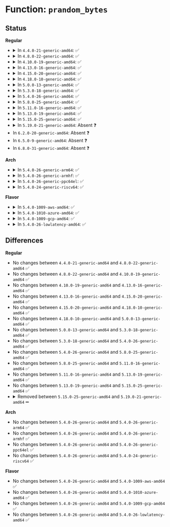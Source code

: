 # Function: <code>prandom_bytes</code>

## Status
<b>Regular</b>
<ul>
<li>
<details>
<summary>In <code>4.4.0-21-generic-amd64</code>: ✅</summary>

```c
void prandom_bytes(void * buf, size_t bytes)
```

```json
{
  "name": "prandom_bytes",
  "collision_type": "Unique Global",
  "inline_type": "No",
  "funcs": [
    {
      "addr": 18446744071583009056,
      "name": "prandom_bytes",
      "external": true,
      "loc": "lib/random32.c:126",
      "file": "lib/random32.c",
      "inline": "seen, unknown",
      "caller_inline": [],
      "caller_func": [
        "lib/uuid.c:uuid_le_gen",
        "lib/uuid.c:uuid_be_gen",
        "net/ipv4/route.c:ip_rt_init"
      ]
    }
  ],
  "symbols": [
    {
      "addr": 18446744071583009056,
      "name": "prandom_bytes",
      "section": ".text",
      "bind": "STB_GLOBAL",
      "size": 35
    }
  ]
}
```
</details>
</li>
<li>
<details>
<summary>In <code>4.8.0-22-generic-amd64</code>: ✅</summary>

```c
void prandom_bytes(void * buf, size_t bytes)
```

```json
{
  "name": "prandom_bytes",
  "collision_type": "Unique Global",
  "inline_type": "No",
  "funcs": [
    {
      "addr": 18446744071583299488,
      "name": "prandom_bytes",
      "external": true,
      "loc": "lib/random32.c:126",
      "file": "lib/random32.c",
      "inline": "seen, unknown",
      "caller_inline": [],
      "caller_func": [
        "lib/uuid.c:uuid_be_gen",
        "lib/uuid.c:uuid_le_gen",
        "net/ipv4/route.c:ip_rt_init"
      ]
    }
  ],
  "symbols": [
    {
      "addr": 18446744071583299488,
      "name": "prandom_bytes",
      "section": ".text",
      "bind": "STB_GLOBAL",
      "size": 35
    }
  ]
}
```
</details>
</li>
<li>
<details>
<summary>In <code>4.10.0-19-generic-amd64</code>: ✅</summary>

```c
void prandom_bytes(void * buf, size_t bytes)
```

```json
{
  "name": "prandom_bytes",
  "collision_type": "Unique Global",
  "inline_type": "No",
  "funcs": [
    {
      "addr": 18446744071583418528,
      "name": "prandom_bytes",
      "external": true,
      "loc": "lib/random32.c:126",
      "file": "lib/random32.c",
      "inline": "seen, unknown",
      "caller_inline": [],
      "caller_func": [
        "lib/uuid.c:uuid_be_gen",
        "lib/uuid.c:uuid_le_gen",
        "net/ipv4/route.c:ip_rt_init"
      ]
    }
  ],
  "symbols": [
    {
      "addr": 18446744071583418528,
      "name": "prandom_bytes",
      "section": ".text",
      "bind": "STB_GLOBAL",
      "size": 35
    }
  ]
}
```
</details>
</li>
<li>
<details>
<summary>In <code>4.13.0-16-generic-amd64</code>: ✅</summary>

```c
void prandom_bytes(void * buf, size_t bytes)
```

```json
{
  "name": "prandom_bytes",
  "collision_type": "Unique Global",
  "inline_type": "No",
  "funcs": [
    {
      "addr": 18446744071583439536,
      "name": "prandom_bytes",
      "external": true,
      "loc": "lib/random32.c:126",
      "file": "lib/random32.c",
      "inline": "seen, unknown",
      "caller_inline": [],
      "caller_func": [
        "lib/uuid.c:uuid_gen",
        "lib/uuid.c:guid_gen",
        "net/ipv4/route.c:ip_rt_init"
      ]
    }
  ],
  "symbols": [
    {
      "addr": 18446744071583439536,
      "name": "prandom_bytes",
      "section": ".text",
      "bind": "STB_GLOBAL",
      "size": 35
    }
  ]
}
```
</details>
</li>
<li>
<details>
<summary>In <code>4.15.0-20-generic-amd64</code>: ✅</summary>

```c
void prandom_bytes(void * buf, size_t bytes)
```

```json
{
  "name": "prandom_bytes",
  "collision_type": "Unique Global",
  "inline_type": "No",
  "funcs": [
    {
      "addr": 18446744071583619504,
      "name": "prandom_bytes",
      "external": true,
      "loc": "lib/random32.c:127",
      "file": "lib/random32.c",
      "inline": "seen, unknown",
      "caller_inline": [],
      "caller_func": [
        "lib/uuid.c:uuid_gen",
        "lib/uuid.c:guid_gen",
        "net/ipv4/route.c:ip_rt_init"
      ]
    }
  ],
  "symbols": [
    {
      "addr": 18446744071583619504,
      "name": "prandom_bytes",
      "section": ".text",
      "bind": "STB_GLOBAL",
      "size": 35
    }
  ]
}
```
</details>
</li>
<li>
<details>
<summary>In <code>4.18.0-10-generic-amd64</code>: ✅</summary>

```c
void prandom_bytes(void * buf, size_t bytes)
```

```json
{
  "name": "prandom_bytes",
  "collision_type": "Unique Global",
  "inline_type": "No",
  "funcs": [
    {
      "addr": 18446744071583835968,
      "name": "prandom_bytes",
      "external": true,
      "loc": "lib/random32.c:127",
      "file": "lib/random32.c",
      "inline": "seen, unknown",
      "caller_inline": [],
      "caller_func": [
        "lib/uuid.c:uuid_gen",
        "lib/uuid.c:guid_gen",
        "net/ipv4/route.c:ip_rt_init"
      ]
    }
  ],
  "symbols": [
    {
      "addr": 18446744071583835968,
      "name": "prandom_bytes",
      "section": ".text",
      "bind": "STB_GLOBAL",
      "size": 35
    }
  ]
}
```
</details>
</li>
<li>
<details>
<summary>In <code>5.0.0-13-generic-amd64</code>: ✅</summary>

```c
void prandom_bytes(void * buf, size_t bytes)
```

```json
{
  "name": "prandom_bytes",
  "collision_type": "Unique Global",
  "inline_type": "No",
  "funcs": [
    {
      "addr": 18446744071583919600,
      "name": "prandom_bytes",
      "external": true,
      "loc": "lib/random32.c:127",
      "file": "lib/random32.c",
      "inline": "seen, unknown",
      "caller_inline": [],
      "caller_func": [
        "lib/uuid.c:uuid_gen",
        "lib/uuid.c:guid_gen",
        "net/ipv4/route.c:ip_rt_init"
      ]
    }
  ],
  "symbols": [
    {
      "addr": 18446744071583919600,
      "name": "prandom_bytes",
      "section": ".text",
      "bind": "STB_GLOBAL",
      "size": 35
    }
  ]
}
```
</details>
</li>
<li>
<details>
<summary>In <code>5.3.0-18-generic-amd64</code>: ✅</summary>

```c
void prandom_bytes(void * buf, size_t bytes)
```

```json
{
  "name": "prandom_bytes",
  "collision_type": "Unique Global",
  "inline_type": "No",
  "funcs": [
    {
      "addr": 18446744071584099376,
      "name": "prandom_bytes",
      "external": true,
      "loc": "lib/random32.c:127",
      "file": "lib/random32.c",
      "inline": "seen, unknown",
      "caller_inline": [],
      "caller_func": [
        "lib/uuid.c:uuid_gen",
        "lib/uuid.c:guid_gen",
        "net/ipv4/route.c:ip_rt_init"
      ]
    }
  ],
  "symbols": [
    {
      "addr": 18446744071584099376,
      "name": "prandom_bytes",
      "section": ".text",
      "bind": "STB_GLOBAL",
      "size": 35
    }
  ]
}
```
</details>
</li>
<li>
<details>
<summary>In <code>5.4.0-26-generic-amd64</code>: ✅</summary>

```c
void prandom_bytes(void * buf, size_t bytes)
```

```json
{
  "name": "prandom_bytes",
  "collision_type": "Unique Global",
  "inline_type": "No",
  "funcs": [
    {
      "addr": 18446744071584222160,
      "name": "prandom_bytes",
      "external": true,
      "loc": "lib/random32.c:127",
      "file": "lib/random32.c",
      "inline": "seen, unknown",
      "caller_inline": [],
      "caller_func": [
        "lib/uuid.c:uuid_gen",
        "lib/uuid.c:guid_gen",
        "net/ipv4/route.c:ip_rt_init"
      ]
    }
  ],
  "symbols": [
    {
      "addr": 18446744071584222160,
      "name": "prandom_bytes",
      "section": ".text",
      "bind": "STB_GLOBAL",
      "size": 35
    }
  ]
}
```
</details>
</li>
<li>
<details>
<summary>In <code>5.8.0-25-generic-amd64</code>: ✅</summary>

```c
void prandom_bytes(void * buf, size_t bytes)
```

```json
{
  "name": "prandom_bytes",
  "collision_type": "Unique Global",
  "inline_type": "No",
  "funcs": [
    {
      "addr": 18446744071584628704,
      "name": "prandom_bytes",
      "external": true,
      "loc": "lib/random32.c:127",
      "file": "lib/random32.c",
      "inline": "seen, unknown",
      "caller_inline": [],
      "caller_func": [
        "block/blk-crypto-fallback.c:blk_crypto_fallback_init",
        "lib/uuid.c:uuid_gen",
        "lib/uuid.c:guid_gen",
        "net/ipv4/route.c:ip_rt_init"
      ]
    }
  ],
  "symbols": [
    {
      "addr": 18446744071584628704,
      "name": "prandom_bytes",
      "section": ".text",
      "bind": "STB_GLOBAL",
      "size": 35
    }
  ]
}
```
</details>
</li>
<li>
<details>
<summary>In <code>5.11.0-16-generic-amd64</code>: ✅</summary>

```c
void prandom_bytes(void * buf, size_t bytes)
```

```json
{
  "name": "prandom_bytes",
  "collision_type": "Unique Global",
  "inline_type": "No",
  "funcs": [
    {
      "addr": 18446744071584746832,
      "name": "prandom_bytes",
      "external": true,
      "loc": "lib/random32.c:400",
      "file": "lib/random32.c",
      "inline": "seen, unknown",
      "caller_inline": [],
      "caller_func": [
        "block/blk-crypto-fallback.c:blk_crypto_fallback_init",
        "lib/uuid.c:uuid_gen",
        "lib/uuid.c:guid_gen",
        "net/ipv4/route.c:ip_rt_init"
      ]
    }
  ],
  "symbols": [
    {
      "addr": 18446744071584746832,
      "name": "prandom_bytes",
      "section": ".text",
      "bind": "STB_GLOBAL",
      "size": 375
    }
  ]
}
```
</details>
</li>
<li>
<details>
<summary>In <code>5.13.0-19-generic-amd64</code>: ✅</summary>

```c
void prandom_bytes(void * buf, size_t bytes)
```

```json
{
  "name": "prandom_bytes",
  "collision_type": "Unique Global",
  "inline_type": "No",
  "funcs": [
    {
      "addr": 18446744071584775168,
      "name": "prandom_bytes",
      "external": true,
      "loc": "lib/random32.c:400",
      "file": "lib/random32.c",
      "inline": "seen, unknown",
      "caller_inline": [],
      "caller_func": [
        "block/blk-crypto-fallback.c:blk_crypto_fallback_init",
        "lib/uuid.c:uuid_gen",
        "lib/uuid.c:guid_gen",
        "net/ipv4/route.c:ip_rt_init"
      ]
    }
  ],
  "symbols": [
    {
      "addr": 18446744071584775168,
      "name": "prandom_bytes",
      "section": ".text",
      "bind": "STB_GLOBAL",
      "size": 381
    }
  ]
}
```
</details>
</li>
<li>
<details>
<summary>In <code>5.15.0-25-generic-amd64</code>: ✅</summary>

```c
void prandom_bytes(void * buf, size_t bytes)
```

```json
{
  "name": "prandom_bytes",
  "collision_type": "Unique Global",
  "inline_type": "No",
  "funcs": [
    {
      "addr": 18446744071585205120,
      "name": "prandom_bytes",
      "external": true,
      "loc": "lib/random32.c:400",
      "file": "lib/random32.c",
      "inline": "seen, unknown",
      "caller_inline": [],
      "caller_func": [
        "block/blk-crypto-fallback.c:blk_crypto_fallback_init",
        "lib/uuid.c:uuid_gen",
        "lib/uuid.c:guid_gen",
        "net/ipv4/route.c:ip_rt_init"
      ]
    }
  ],
  "symbols": [
    {
      "addr": 18446744071585205120,
      "name": "prandom_bytes",
      "section": ".text",
      "bind": "STB_GLOBAL",
      "size": 381
    }
  ]
}
```
</details>
</li>
<li>
<details>
<summary>In <code>5.19.0-21-generic-amd64</code>: Absent ❓</summary>

```json
{
  "name": "prandom_bytes",
  "collision_type": "Static Duplication",
  "inline_type": "Full",
  "funcs": [
    {
      "addr": 18446744071585935658,
      "name": "prandom_bytes",
      "external": false,
      "loc": "include/linux/prandom.h:20",
      "file": "block/blk-crypto-fallback.c",
      "inline": "declared, inlined",
      "caller_inline": [
        "block/blk-crypto-fallback.c:blk_crypto_fallback_init"
      ],
      "caller_func": []
    },
    {
      "addr": 18446744071586056480,
      "name": "prandom_bytes",
      "external": false,
      "loc": "include/linux/prandom.h:20",
      "file": "lib/uuid.c",
      "inline": "declared, inlined",
      "caller_inline": [
        "lib/uuid.c:uuid_gen",
        "lib/uuid.c:guid_gen"
      ],
      "caller_func": []
    },
    {
      "addr": 18446744071617428156,
      "name": "prandom_bytes",
      "external": false,
      "loc": "include/linux/prandom.h:20",
      "file": "net/ipv4/route.c",
      "inline": "declared, inlined",
      "caller_inline": [
        "net/ipv4/route.c:ip_rt_init"
      ],
      "caller_func": []
    }
  ],
  "symbols": []
}
```
</details>
</li>
<li>
In <code>6.2.0-20-generic-amd64</code>: Absent ❓
</li>
<li>
In <code>6.5.0-9-generic-amd64</code>: Absent ❓
</li>
<li>
In <code>6.8.0-31-generic-amd64</code>: Absent ❓
</li>
</ul>
<b>Arch</b>
<ul>
<li>
<details>
<summary>In <code>5.4.0-26-generic-arm64</code>: ✅</summary>

```c
void prandom_bytes(void * buf, size_t bytes)
```

```json
{
  "name": "prandom_bytes",
  "collision_type": "Unique Global",
  "inline_type": "No",
  "funcs": [
    {
      "addr": 18446603336496095480,
      "name": "prandom_bytes",
      "external": true,
      "loc": "lib/random32.c:127",
      "file": "lib/random32.c",
      "inline": "seen, unknown",
      "caller_inline": [],
      "caller_func": [
        "lib/uuid.c:uuid_gen",
        "lib/uuid.c:guid_gen",
        "net/ipv4/route.c:ip_rt_init"
      ]
    }
  ],
  "symbols": [
    {
      "addr": 18446603336496095480,
      "name": "prandom_bytes",
      "section": ".text",
      "bind": "STB_GLOBAL",
      "size": 48
    }
  ]
}
```
</details>
</li>
<li>
<details>
<summary>In <code>5.4.0-26-generic-armhf</code>: ✅</summary>

```c
void prandom_bytes(void * buf, size_t bytes)
```

```json
{
  "name": "prandom_bytes",
  "collision_type": "Unique Global",
  "inline_type": "No",
  "funcs": [
    {
      "addr": 3229422620,
      "name": "prandom_bytes",
      "external": true,
      "loc": "lib/random32.c:127",
      "file": "lib/random32.c",
      "inline": "seen, unknown",
      "caller_inline": [],
      "caller_func": [
        "lib/uuid.c:uuid_gen",
        "lib/uuid.c:guid_gen",
        "net/ipv4/route.c:ip_rt_init"
      ]
    }
  ],
  "symbols": [
    {
      "addr": 3229422620,
      "name": "prandom_bytes",
      "section": ".text",
      "bind": "STB_GLOBAL",
      "size": 44
    }
  ]
}
```
</details>
</li>
<li>
<details>
<summary>In <code>5.4.0-26-generic-ppc64el</code>: ✅</summary>

```c
void prandom_bytes(void * buf, size_t bytes)
```

```json
{
  "name": "prandom_bytes",
  "collision_type": "Unique Global",
  "inline_type": "No",
  "funcs": [
    {
      "addr": 13835058055290339328,
      "name": "prandom_bytes",
      "external": true,
      "loc": "lib/random32.c:127",
      "file": "lib/random32.c",
      "inline": "seen, unknown",
      "caller_inline": [],
      "caller_func": [
        "lib/uuid.c:uuid_gen",
        "lib/uuid.c:guid_gen",
        "net/ipv4/route.c:ip_rt_init"
      ]
    }
  ],
  "symbols": [
    {
      "addr": 13835058055290339328,
      "name": "prandom_bytes",
      "section": ".text",
      "bind": "STB_GLOBAL",
      "size": 68
    }
  ]
}
```
</details>
</li>
<li>
<details>
<summary>In <code>5.4.0-24-generic-riscv64</code>: ✅</summary>

```c
void prandom_bytes(void * buf, size_t bytes)
```

```json
{
  "name": "prandom_bytes",
  "collision_type": "Unique Global",
  "inline_type": "No",
  "funcs": [
    {
      "addr": 18446743936275164170,
      "name": "prandom_bytes",
      "external": true,
      "loc": "lib/random32.c:127",
      "file": "lib/random32.c",
      "inline": "seen, unknown",
      "caller_inline": [],
      "caller_func": [
        "lib/uuid.c:uuid_gen",
        "lib/uuid.c:guid_gen",
        "net/ipv4/route.c:ip_rt_init"
      ]
    }
  ],
  "symbols": [
    {
      "addr": 18446743936275164170,
      "name": "prandom_bytes",
      "section": ".text",
      "bind": "STB_GLOBAL",
      "size": 60
    }
  ]
}
```
</details>
</li>
</ul>
<b>Flavor</b>
<ul>
<li>
<details>
<summary>In <code>5.4.0-1009-aws-amd64</code>: ✅</summary>

```c
void prandom_bytes(void * buf, size_t bytes)
```

```json
{
  "name": "prandom_bytes",
  "collision_type": "Unique Global",
  "inline_type": "No",
  "funcs": [
    {
      "addr": 18446744071584190896,
      "name": "prandom_bytes",
      "external": true,
      "loc": "lib/random32.c:127",
      "file": "lib/random32.c",
      "inline": "seen, unknown",
      "caller_inline": [],
      "caller_func": [
        "lib/uuid.c:uuid_gen",
        "lib/uuid.c:guid_gen",
        "net/ipv4/route.c:ip_rt_init"
      ]
    }
  ],
  "symbols": [
    {
      "addr": 18446744071584190896,
      "name": "prandom_bytes",
      "section": ".text",
      "bind": "STB_GLOBAL",
      "size": 35
    }
  ]
}
```
</details>
</li>
<li>
<details>
<summary>In <code>5.4.0-1010-azure-amd64</code>: ✅</summary>

```c
void prandom_bytes(void * buf, size_t bytes)
```

```json
{
  "name": "prandom_bytes",
  "collision_type": "Unique Global",
  "inline_type": "No",
  "funcs": [
    {
      "addr": 18446744071584126128,
      "name": "prandom_bytes",
      "external": true,
      "loc": "lib/random32.c:127",
      "file": "lib/random32.c",
      "inline": "seen, unknown",
      "caller_inline": [],
      "caller_func": [
        "lib/uuid.c:uuid_gen",
        "lib/uuid.c:guid_gen",
        "net/ipv4/route.c:ip_rt_init"
      ]
    }
  ],
  "symbols": [
    {
      "addr": 18446744071584126128,
      "name": "prandom_bytes",
      "section": ".text",
      "bind": "STB_GLOBAL",
      "size": 35
    }
  ]
}
```
</details>
</li>
<li>
<details>
<summary>In <code>5.4.0-1009-gcp-amd64</code>: ✅</summary>

```c
void prandom_bytes(void * buf, size_t bytes)
```

```json
{
  "name": "prandom_bytes",
  "collision_type": "Unique Global",
  "inline_type": "No",
  "funcs": [
    {
      "addr": 18446744071584174656,
      "name": "prandom_bytes",
      "external": true,
      "loc": "lib/random32.c:127",
      "file": "lib/random32.c",
      "inline": "seen, unknown",
      "caller_inline": [],
      "caller_func": [
        "lib/uuid.c:uuid_gen",
        "lib/uuid.c:guid_gen",
        "net/ipv4/route.c:ip_rt_init"
      ]
    }
  ],
  "symbols": [
    {
      "addr": 18446744071584174656,
      "name": "prandom_bytes",
      "section": ".text",
      "bind": "STB_GLOBAL",
      "size": 35
    }
  ]
}
```
</details>
</li>
<li>
<details>
<summary>In <code>5.4.0-26-lowlatency-amd64</code>: ✅</summary>

```c
void prandom_bytes(void * buf, size_t bytes)
```

```json
{
  "name": "prandom_bytes",
  "collision_type": "Unique Global",
  "inline_type": "No",
  "funcs": [
    {
      "addr": 18446744071584279088,
      "name": "prandom_bytes",
      "external": true,
      "loc": "lib/random32.c:127",
      "file": "lib/random32.c",
      "inline": "seen, unknown",
      "caller_inline": [],
      "caller_func": [
        "lib/uuid.c:uuid_gen",
        "lib/uuid.c:guid_gen",
        "net/ipv4/route.c:ip_rt_init"
      ]
    }
  ],
  "symbols": [
    {
      "addr": 18446744071584279088,
      "name": "prandom_bytes",
      "section": ".text",
      "bind": "STB_GLOBAL",
      "size": 58
    }
  ]
}
```
</details>
</li>
</ul>

## Differences
<b>Regular</b>
<ul>
<li>
No changes between <code>4.4.0-21-generic-amd64</code> and <code>4.8.0-22-generic-amd64</code> ✅
</li>
<li>
No changes between <code>4.8.0-22-generic-amd64</code> and <code>4.10.0-19-generic-amd64</code> ✅
</li>
<li>
No changes between <code>4.10.0-19-generic-amd64</code> and <code>4.13.0-16-generic-amd64</code> ✅
</li>
<li>
No changes between <code>4.13.0-16-generic-amd64</code> and <code>4.15.0-20-generic-amd64</code> ✅
</li>
<li>
No changes between <code>4.15.0-20-generic-amd64</code> and <code>4.18.0-10-generic-amd64</code> ✅
</li>
<li>
No changes between <code>4.18.0-10-generic-amd64</code> and <code>5.0.0-13-generic-amd64</code> ✅
</li>
<li>
No changes between <code>5.0.0-13-generic-amd64</code> and <code>5.3.0-18-generic-amd64</code> ✅
</li>
<li>
No changes between <code>5.3.0-18-generic-amd64</code> and <code>5.4.0-26-generic-amd64</code> ✅
</li>
<li>
No changes between <code>5.4.0-26-generic-amd64</code> and <code>5.8.0-25-generic-amd64</code> ✅
</li>
<li>
No changes between <code>5.8.0-25-generic-amd64</code> and <code>5.11.0-16-generic-amd64</code> ✅
</li>
<li>
No changes between <code>5.11.0-16-generic-amd64</code> and <code>5.13.0-19-generic-amd64</code> ✅
</li>
<li>
No changes between <code>5.13.0-19-generic-amd64</code> and <code>5.15.0-25-generic-amd64</code> ✅
</li>
<li>
<details>
<summary>Removed between <code>5.15.0-25-generic-amd64</code> and <code>5.19.0-21-generic-amd64</code> ➖</summary>

```c
void prandom_bytes(void * buf, size_t bytes)
```
</details>
</li>
</ul>
<b>Arch</b>
<ul>
<li>
No changes between <code>5.4.0-26-generic-amd64</code> and <code>5.4.0-26-generic-arm64</code> ✅
</li>
<li>
No changes between <code>5.4.0-26-generic-amd64</code> and <code>5.4.0-26-generic-armhf</code> ✅
</li>
<li>
No changes between <code>5.4.0-26-generic-amd64</code> and <code>5.4.0-26-generic-ppc64el</code> ✅
</li>
<li>
No changes between <code>5.4.0-26-generic-amd64</code> and <code>5.4.0-24-generic-riscv64</code> ✅
</li>
</ul>
<b>Flavor</b>
<ul>
<li>
No changes between <code>5.4.0-26-generic-amd64</code> and <code>5.4.0-1009-aws-amd64</code> ✅
</li>
<li>
No changes between <code>5.4.0-26-generic-amd64</code> and <code>5.4.0-1010-azure-amd64</code> ✅
</li>
<li>
No changes between <code>5.4.0-26-generic-amd64</code> and <code>5.4.0-1009-gcp-amd64</code> ✅
</li>
<li>
No changes between <code>5.4.0-26-generic-amd64</code> and <code>5.4.0-26-lowlatency-amd64</code> ✅
</li>
</ul>
